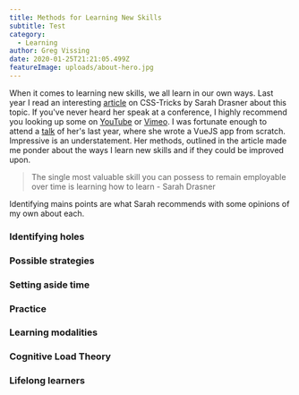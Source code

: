 ```yaml
---
title: Methods for Learning New Skills
subtitle: Test
category:
  - Learning
author: Greg Vissing
date: 2020-01-25T21:21:05.499Z
featureImage: uploads/about-hero.jpg
---
```

When it comes to learning new skills, we all learn in our own ways. Last year I read an interesting [article](https://css-tricks.com/learning-to-learn/) on CSS-Tricks by Sarah Drasner about this topic. If you've never heard her speak at a conference, I highly recommend you looking up some on [YouTube](https://www.youtube.com/results?search_query=Sarah+Drasner) or [Vimeo](https://vimeo.com/search?q=Sarah+Drasner). I was fortunate enough to attend a [talk](https://vimeo.com/348717993) of her's last year, where she wrote a VueJS app from scratch. Impressive is an understatement. Her methods, outlined in the article made me ponder about the ways I learn new skills and if they could be improved upon.

> The single most valuable skill you can possess to remain employable over time is learning how to learn - Sarah Drasner

Identifying mains points are what Sarah recommends with some opinions of my own about each.

### Identifying holes

### Possible strategies

### Setting aside time

### Practice

### Learning modalities

### Cognitive Load Theory

### Lifelong learners
